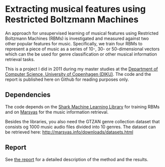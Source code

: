 # Extracting musical features using Restricted Boltzmann Machines
An approach for unsupervised learning of musical features using Restricted Boltzmann Machines (RBMs) is investigated and measured against two other popular features for music. Specifically, we train four RBMs to represent a piece of music as a series of 10-, 30- or 50-dimensional vectors which can the be used for genre classification or other musical information retrieval tasks.

This is a project I did in 2011 during my master studies at the [Department of Computer Science, University of Copenhagen (DIKU)](http://diku.dk/). The code and the report is published here on Github for reading purposes only.

## Dependencies
The code depends on the [Shark Machine Learning Library](https://github.com/Shark-ML/Shark) for training RBMs and on [Marsyas](https://github.com/marsyas/marsyas) for the music information retrieval.

Besides the libraries, you also need the GTZAN genre collection dataset that consists og 1000 music audio files divided into 10 genres. The dataset can be retrieved here: http://marsyas.info/downloads/datasets.html

## Report
See [the report](https://github.com/andreas-hjortgaard/music_genre_classification/raw/master/musical_features_rbm.pdf) for a detailed description of the method and the results.
